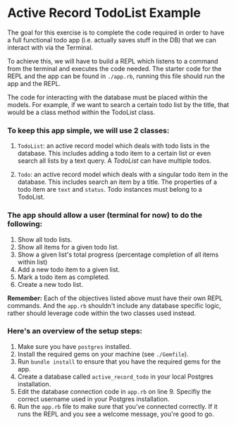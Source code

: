 
# Active Record TodoList Example

The goal for this exercise is to complete the code required in order to have a full functional todo app (i.e. actually saves stuff in the DB) that we can interact with via the Terminal.

To achieve this, we will have to build a REPL which listens to a command from the terminal and executes the code needed. The starter code for the REPL and the app can be found in `./app.rb`, running this file should run the app and the REPL.

The code for interacting with the database must be placed within the models. For example, if we want to search a certain todo list by the title, that would be a class method within the TodoList class.

### To keep this app simple, we will use 2 classes:

1. `TodoList`: an active record model which deals with todo lists in the database. This includes adding a todo item to a certain list or even search all lists by a text query. A *TodoList* can have multiple todos.

2. `Todo`: an active record model which deals with a singular todo item in the database. This includes search an item by a title. The properties of a todo item are `text` and `status`. Todo instances must belong to a TodoList.


### The app should allow a user (terminal for now) to do the following:

1. Show all todo lists.
2. Show all items for a given todo list.
3. Show a given list's total progress (percentage completion of all items within list)
4. Add a new todo item to a given list.
5. Mark a todo item as completed.
6. Create a new todo list.

**Remember:** Each of the objectives listed above must have their own REPL commands. And the `app.rb` shouldn't include any database specific logic, rather should leverage code within the two classes used instead.

### Here's an overview of the setup steps:

1. Make sure you have `postgres` installed.
2. Install the required gems on your machine (see `./Gemfile`).
3. Run `bundle install` to ensure that you have the required gems for the app.
4. Create a database called `active_record_todo` in your local Postgres installation.
5. Edit the database connection code in `app.rb` on line 9. Specifiy the correct username used in your Postgres installation.
6. Run the `app.rb` file to make sure that you've connected correctly. If it runs the REPL and you see a welcome message, you're good to go.
